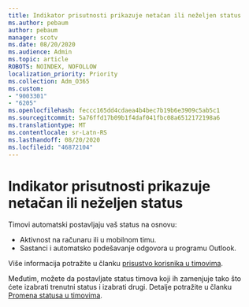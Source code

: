 ```yaml
---
title: Indikator prisutnosti prikazuje netačan ili neželjen status
ms.author: pebaum
author: pebaum
manager: scotv
ms.date: 08/20/2020
ms.audience: Admin
ms.topic: article
ROBOTS: NOINDEX, NOFOLLOW
localization_priority: Priority
ms.collection: Adm_O365
ms.custom:
- "9003301"
- "6205"
ms.openlocfilehash: feccc165dd4cdaea4b4bec7b19b6e3909c5ab5c1
ms.sourcegitcommit: 5a76ffd17b09b1f4daf041fbc08a6512172198a6
ms.translationtype: MT
ms.contentlocale: sr-Latn-RS
ms.lasthandoff: 08/20/2020
ms.locfileid: "46872104"
---
```

# <a name="teams-presence-indicator-shows-incorrect-or-unwanted-status"></a>Indikator prisutnosti prikazuje netačan ili neželjen status

Timovi automatski postavljaju vaš status na osnovu:

- Aktivnost na računaru ili u mobilnom timu.
- Sastanci i automatsko podešavanje odgovora u programu Outlook.

Više informacija potražite u članku [prisustvo korisnika u timovima](https://docs.microsoft.com/microsoftteams/presence-admins).  

Međutim, možete da postavljate status timova koji ih zamenjuje tako što ćete izabrati trenutni status i izabrati drugi. Detalje potražite u članku [Promena statusa u timovima](https://support.microsoft.com/office/change-your-status-in-teams-ce36ed14-6bc9-4775-a33e-6629ba4ff78e).